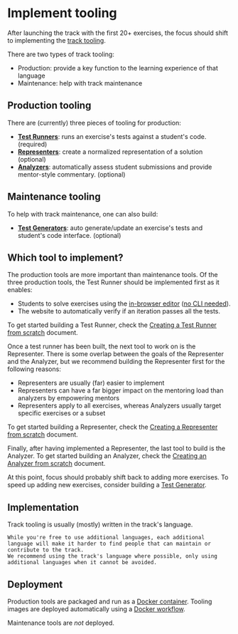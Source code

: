 # Implement tooling

After launching the track with the first 20+ exercises, the focus should shift to implementing the [track tooling](/docs/building/tooling).

There are two types of track tooling:

- Production: provide a key function to the learning experience of that language
- Maintenance: help with track maintenance

## Production tooling

There are (currently) three pieces of tooling for production:

- **[Test Runners](/docs/building/tooling/test-runners)**: runs an exercise's tests against a student's code. (required)
- **[Representers](/docs/building/tooling/representers)**: create a normalized representation of a solution (optional)
- **[Analyzers](/docs/building/tooling/analyzers)**: automatically assess student submissions and provide mentor-style commentary. (optional)

## Maintenance tooling

To help with track maintenance, one can also build:

- **[Test Generators](/docs/building/tooling/test-generators)**: auto generate/update an exercise's tests and student's code interface. (optional)

## Which tool to implement?

The production tools are more important than maintenance tools.
Of the three production tools, the Test Runner should be implemented first as it enables:

- Students to solve exercises using the [in-browser editor](/docs/using/solving-exercises/using-the-online-editor) ([no CLI needed](/docs/using/solving-exercises/working-locally)).
- The website to automatically verify if an iteration passes all the tests.

To get started building a Test Runner, check the [Creating a Test Runner from scratch](/docs/building/tooling/test-runners/creating-from-scratch) document.

Once a test runner has been built, the next tool to work on is the Representer.
There is some overlap between the goals of the Representer and the Analyzer, but we recommend building the Representer first for the following reasons:

- Representers are usually (far) easier to implement
- Representers can have a far bigger impact on the mentoring load than analyzers by empowering mentors
- Representers apply to all exercises, whereas Analyzers usually target specific exercises or a subset

To get started building a Representer, check the [Creating a Representer from scratch](/docs/building/tooling/representers/creating-from-scratch) document.

Finally, after having implemented a Representer, the last tool to build is the Analyzer.
To get started building an Analyzer, check the [Creating an Analyzer from scratch](/docs/building/tooling/analyzers/creating-from-scratch) document.

At this point, focus should probably shift back to adding more exercises.
To speed up adding new exercises, consider building a [Test Generator](/docs/building/tooling/test-generators).

## Implementation

Track tooling is usually (mostly) written in the track's language.

```exercism/caution
While you're free to use additional languages, each additional language will make it harder to find people that can maintain or contribute to the track.
We recommend using the track's language where possible, only using additional languages when it cannot be avoided.
```

## Deployment

Production tools are packaged and run as a [Docker container](/docs/building/tooling/docker).
Tooling images are deployed automatically using a [Docker workflow](https://github.com/exercism/generic-test-runner/blob/main/.github/workflows/docker.yml).

Maintenance tools are _not_ deployed.
